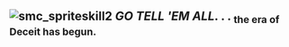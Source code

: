 ## ![smc_spriteskill2](https://github.com/user-attachments/assets/0488e13c-e199-4413-b162-2aeae39e088b) ***GO TELL 'EM ALL***. . . <sub>the era of **Deceit** has begun.</sub>

